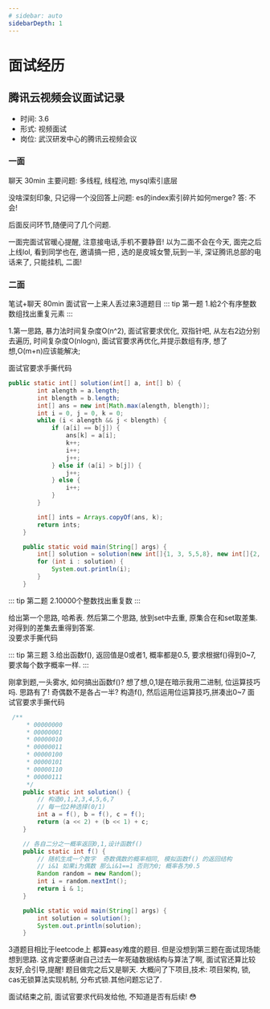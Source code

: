 ```yaml
---
# sidebar: auto
sidebarDepth: 1
---
```

# 面试经历
## 腾讯云视频会议面试记录

- 时间: 3.6
- 形式: 视频面试
- 岗位: 武汉研发中心的腾讯云视频会议

### **一面**
聊天 30min
主要问题: 多线程, 线程池, mysql索引底层

没啥深刻印象, 只记得一个没回答上问题: es的index索引碎片如何merge?
答:  不会!

后面反问环节,随便问了几个问题.

一面完面试官暖心提醒, 注意接电话,手机不要静音! 以为二面不会在今天, 面完之后上线lol, 看到同学也在, 邀请搞一把 , 选的是皮城女警,玩到一半, 深证腾讯总部的电话来了, 只能挂机, 二面!

### **二面**

笔试+聊天 80min
面试官一上来人丢过来3道题目
::: tip 第一题
1.給2个有序整数数组找出重复元素
:::

1.第一思路, 暴力法时间复杂度O(n^2), 面试官要求优化,  双指针吧, 从左右2边分别去遍历, 时间复杂度O(nlogn), 面试官要求再优化,并提示数组有序, 想了想,O(m+n)应该能解决;

面试官要求手撕代码
``` java
public static int[] solution(int[] a, int[] b) {
        int alength = a.length;
        int blength = b.length;
        int[] ans = new int[Math.max(alength, blength)];
        int i = 0, j = 0, k = 0;
        while (i < alength && j < blength) {
            if (a[i] == b[j]) {
                ans[k] = a[i];
                k++;
                i++;
                j++;
            } else if (a[i] > b[j]) {
                j++;
            } else {
                i++;
            }
        }

        int[] ints = Arrays.copyOf(ans, k);
        return ints;
    }

    public static void main(String[] args) {
        int[] solution = solution(new int[]{1, 3, 5,5,8}, new int[]{2, 3, 4,5,8,9,9});
        for (int i : solution) {
            System.out.println(i);
        }
    }

```

::: tip 第二题
2.10000个整数找出重复数 
:::

给出第一个思路, 哈希表.   然后第二个思路, 放到set中去重, 原集合在和set取差集.  对得到的差集去重得到答案.  
没要求手撕代码

::: tip 第三题
3.给出函数f(), 返回值是0或者1, 概率都是0.5, 要求根据f()得到0~7, 要求每个数字概率一样.
:::

刚拿到题,一头雾水, 如何搞出函数f()? 想了想,0,1是在暗示我用二进制, 位运算技巧吗. 思路有了!
奇偶数不是各占一半? 构造f(), 然后运用位运算技巧,拼凑出0~7
面试官要求手撕代码
``` java
 /**
     * 00000000
     * 00000001
     * 00000010
     * 00000011
     * 00000100
     * 00000101
     * 00000110
     * 00000111
     */
    public static int solution() {
        // 构造0,1,2,3,4,5,6,7
        // 每一位2种选择(0/1)
        int a = f(), b = f(), c = f();
        return (a << 2) + (b << 1) + c;
    }

    // 各自二分之一概率返回0,1,设计函数f()
    public static int f() {
        // 随机生成一个数字  奇数偶数的概率相同, 模拟函数f() 的返回结构
        // i&1 如果i为偶数 那么i&1==1 否则为0; 概率各为0.5
        Random random = new Random();
        int i = random.nextInt();
        return i & 1;
    }

    public static void main(String[] args) {
        int solution = solution();
        System.out.println(solution);
    }
```



3道题目相比于leetcode上 都算easy难度的题目. 但是没想到第三题在面试现场能想到思路. 这肯定要感谢自己过去一年死磕数据结构与算法了啊, 面试官还算比较友好,会引导,提醒! 
题目做完之后又是聊天. 大概问了下项目,技术: 项目架构, 锁, cas无锁算法实现机制, 分布式锁.其他问题忘记了.

面试结束之前, 面试官要求代码发给他, 不知道是否有后续! :flushed:



